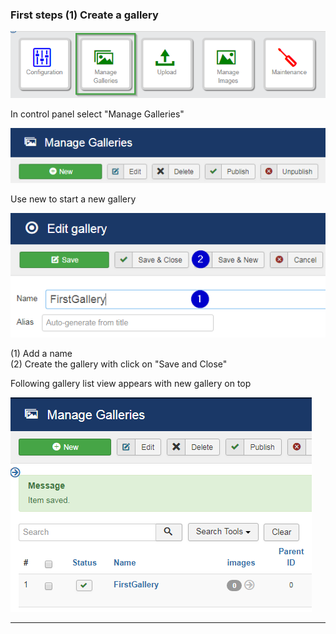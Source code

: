 ### First steps (1) Create a gallery

 ![Control base buttons. galleries marked](https://github.com/RSGallery2/RSGallery2_Project/blob/master/Documentation/Images/controlPanel.baseButtons.galleries.png?raw=true)

 In control panel select "Manage Galleries"

 ![Control base buttons. galleries marked](https://github.com/RSGallery2/RSGallery2_Project/blob/master/Documentation/Images/galleries.new.getStarted.png?raw=true)

Use new to start a new gallery

 ![Control base buttons. galleries marked](https://github.com/RSGallery2/RSGallery2_Project/blob/master/Documentation/Images/gallery.Edit.getStarted.png?raw=true)

 (1) Add a name<br>
 (2) Create the gallery with click on "Save and Close"

Following gallery list view appears with new gallery on top

![Control base buttons. galleries marked](https://github.com/RSGallery2/RSGallery2_Project/blob/master/Documentation/Images/galleries.firstGallery.getStarted.png?raw=true)

---
